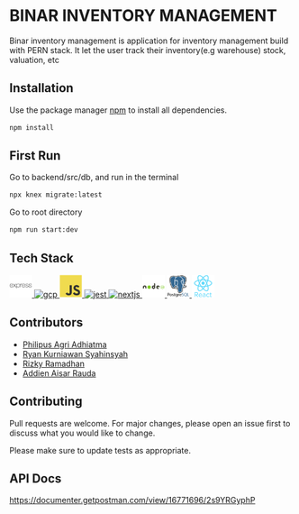 # BINAR INVENTORY MANAGEMENT

Binar inventory management is application for inventory management build with PERN stack. It let the user track their inventory(e.g warehouse) stock, valuation, etc
## Installation

Use the package manager [npm](https://www.npmjs.com/) to install all dependencies.

```bash
npm install
```

## First Run
Go to backend/src/db, and run in the terminal
```bash
npx knex migrate:latest
```
Go to root directory
```bash
npm run start:dev
```

## Tech Stack
<p align="left"> <a href="https://expressjs.com" target="_blank" rel="noreferrer"> <img src="https://raw.githubusercontent.com/devicons/devicon/master/icons/express/express-original-wordmark.svg" alt="express" width="40" height="40"/> </a> <a href="https://cloud.google.com" target="_blank" rel="noreferrer"> <img src="https://www.vectorlogo.zone/logos/google_cloud/google_cloud-icon.svg" alt="gcp" width="40" height="40"/> </a> <a href="https://developer.mozilla.org/en-US/docs/Web/JavaScript" target="_blank" rel="noreferrer"> <img src="https://raw.githubusercontent.com/devicons/devicon/master/icons/javascript/javascript-original.svg" alt="javascript" width="40" height="40"/> </a> <a href="https://jestjs.io" target="_blank" rel="noreferrer"> <img src="https://www.vectorlogo.zone/logos/jestjsio/jestjsio-icon.svg" alt="jest" width="40" height="40"/> </a> <a href="https://nextjs.org/" target="_blank" rel="noreferrer"> <img src="https://cdn.worldvectorlogo.com/logos/nextjs-2.svg" alt="nextjs" width="40" height="40"/> </a> <a href="https://nodejs.org" target="_blank" rel="noreferrer"> <img src="https://raw.githubusercontent.com/devicons/devicon/master/icons/nodejs/nodejs-original-wordmark.svg" alt="nodejs" width="40" height="40"/> </a> <a href="https://www.postgresql.org" target="_blank" rel="noreferrer"> <img src="https://raw.githubusercontent.com/devicons/devicon/master/icons/postgresql/postgresql-original-wordmark.svg" alt="postgresql" width="40" height="40"/> </a> <a href="https://reactjs.org/" target="_blank" rel="noreferrer"> <img src="https://raw.githubusercontent.com/devicons/devicon/master/icons/react/react-original-wordmark.svg" alt="react" width="40" height="40"/> </a> </p>

## Contributors
- [Philipus Agri Adhiatma](./contributors/AgriAdhiatma24.md)
- [Ryan Kurniawan Syahinsyah](./contributors/syahinsyahryan.md)
- [Rizky Ramadhan](./contributors/rizkyr99.md)
- [Addien Aisar Rauda](./contributors/Aisarr.md)

## Contributing

Pull requests are welcome. For major changes, please open an issue first
to discuss what you would like to change.

Please make sure to update tests as appropriate.

## API Docs
https://documenter.getpostman.com/view/16771696/2s9YRGyphP
